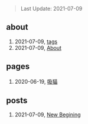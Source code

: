 > Last Update: 2021-07-09

## about
1. 2021-07-09, [tags](about/tags.md)
1. 2021-07-09, [About](about/me.md)
## pages
1. 2020-06-19, [吸猫](pages/吸猫.md)
## posts
1. 2021-07-09, [New Begining](posts/bookmarks.md)